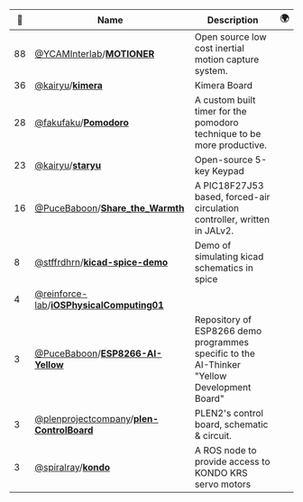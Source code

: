 |:star2: | Name | Description | 🌍|
|---|---|---|---|
|88|[@YCAMInterlab](https://github.com/YCAMInterlab)/[**MOTIONER**](https://github.com/YCAMInterlab/MOTIONER)|Open source low cost inertial motion capture system.||
|36|[@kairyu](https://github.com/kairyu)/[**kimera**](https://github.com/kairyu/kimera)|Kimera Board||
|28|[@fakufaku](https://github.com/fakufaku)/[**Pomodoro**](https://github.com/fakufaku/Pomodoro)|A custom built timer for the pomodoro technique to be more productive.||
|23|[@kairyu](https://github.com/kairyu)/[**staryu**](https://github.com/kairyu/staryu)|Open-source 5-key Keypad||
|16|[@PuceBaboon](https://github.com/PuceBaboon)/[**Share_the_Warmth**](https://github.com/PuceBaboon/Share_the_Warmth)|A PIC18F27J53 based, forced-air circulation controller, written in JALv2.||
|8|[@stffrdhrn](https://github.com/stffrdhrn)/[**kicad-spice-demo**](https://github.com/stffrdhrn/kicad-spice-demo)|Demo of simulating kicad schematics in spice||
|4|[@reinforce-lab](https://github.com/reinforce-lab)/[**iOSPhysicalComputing01**](https://github.com/reinforce-lab/iOSPhysicalComputing01)|||
|3|[@PuceBaboon](https://github.com/PuceBaboon)/[**ESP8266-AI-Yellow**](https://github.com/PuceBaboon/ESP8266-AI-Yellow)|Repository of ESP8266 demo programmes specific to the AI-Thinker "Yellow Development Board"||
|3|[@plenprojectcompany](https://github.com/plenprojectcompany)/[**plen-ControlBoard**](https://github.com/plenprojectcompany/plen-ControlBoard)|PLEN2's control board, schematic & circuit.||
|3|[@spiralray](https://github.com/spiralray)/[**kondo**](https://github.com/spiralray/kondo)|A ROS node to provide access to KONDO KRS servo motors||

